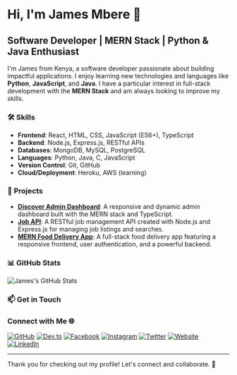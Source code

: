 # Hi, I'm James Mbere 👋

## Software Developer | MERN Stack | Python & Java Enthusiast

I'm James from Kenya, a software developer passionate about building impactful applications. I enjoy learning new technologies and languages like **Python**, **JavaScript**, and **Java**. I have a particular interest in full-stack development with the **MERN Stack** and am always looking to improve my skills.

### 🛠️ Skills

- **Frontend**: React, HTML, CSS, JavaScript (ES6+), TypeScript
- **Backend**: Node.js, Express.js, RESTful APIs
- **Databases**: MongoDB, MySQL, PostgreSQL
- **Languages**: Python, Java, C, JavaScript
- **Version Control**: Git, GitHub
- **Cloud/Deployment**: Heroku, AWS (learning)

### 🚀 Projects

- **[Discover Admin Dashboard](https://mnrx.netlify.app)**: A responsive and dynamic admin dashboard built with the MERN stack and TypeScript.
- **[Job API](https://mnrx2020.github.io/jobs-api/)**: A RESTful job management API created with Node.js and Express.js for managing job listings and searches.
- **[MERN Food Delivery App](https://metanextechrx-fooddelivery.netlify.app/)**: A full-stack food delivery app featuring a responsive frontend, user authentication, and a powerful backend.

### 📊 GitHub Stats

![James's GitHub Stats](https://github-readme-stats.vercel.app/api?username=mnrx2020&show_icons=true&hide_title=true&hide=prs&count_private=true&theme=dark)

### 📫 Get in Touch

### Connect with Me 🌐

[![GitHub](https://img.shields.io/badge/GitHub-181717?style=for-the-badge&logo=github)](https://github.com/mnrx2020)
[![Dev.to](https://img.shields.io/badge/Dev.to-0A0A0A?style=for-the-badge&logo=devdotto)](https://dev.to/mnrx2020)
[![Facebook](https://img.shields.io/badge/Facebook-1877F2?style=for-the-badge&logo=facebook&logoColor=white)](https://www.facebook.com/james.nyumbah)
[![Instagram](https://img.shields.io/badge/Instagram-E4405F?style=for-the-badge&logo=instagram&logoColor=white)](https://www.instagram.com/jamesjerry96/)
[![Twitter](https://img.shields.io/badge/Twitter-1DA1F2?style=for-the-badge&logo=twitter&logoColor=white)](https://twitter.com/jamesmbere01)
[![Website](https://img.shields.io/badge/Website-000000?style=for-the-badge&logo=icloud)](https://mnrx.netlify.app/)
[![LinkedIn](https://img.shields.io/badge/LinkedIn-0077B5?style=for-the-badge&logo=linkedin)](https://www.linkedin.com/in/james-mbere-3914ab13b/)


---

Thank you for checking out my profile! Let's connect and collaborate. 🚀
